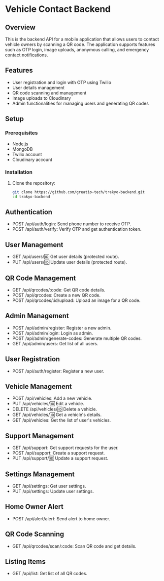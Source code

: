 # Vehicle Contact Backend

## Overview

This is the backend API for a mobile application that allows users to contact vehicle owners by scanning a QR code. The application supports features such as OTP login, image uploads, anonymous calling, and emergency contact notifications.

## Features

- User registration and login with OTP using Twilio
- User details management
- QR code scanning and management
- Image uploads to Cloudinary
- Admin functionalities for managing users and generating QR codes

## Setup

### Prerequisites

- Node.js
- MongoDB
- Twilio account
- Cloudinary account

### Installation

1. Clone the repository:

   ```bash
   git clone https://github.com/greatio-tech/trakyo-backend.git
   cd trakyo-backend

## Authentication

- POST /api/auth/login: Send phone number to receive OTP.
- POST /api/auth/verify: Verify OTP and get authentication token.

## User Management

- GET /api/users/:id: Get user details (protected route).
- PUT /api/users/:id: Update user details (protected route).

## QR Code Management

- GET /api/qrcodes/:code: Get QR code details.
- POST /api/qrcodes: Create a new QR code.
- POST /api/qrcodes/:id/upload: Upload an image for a QR code.

## Admin Management

- POST /api/admin/register: Register a new admin.
- POST /api/admin/login: Login as admin.
- POST /api/admin/generate-codes: Generate multiple QR codes.
- GET /api/admin/users: Get list of all users.

## User Registration

- POST /api/auth/register: Register a new user.

## Vehicle Management

- POST /api/vehicles: Add a new vehicle.
- PUT /api/vehicles/:id: Edit a vehicle.
- DELETE /api/vehicles/:id: Delete a vehicle.
- GET /api/vehicles/:id: Get a vehicle's details.
- GET /api/vehicles: Get the list of user's vehicles.

## Support Management

- GET /api/support: Get support requests for the user.
- POST /api/support: Create a support request.
- PUT /api/support/:id: Update a support request.

## Settings Management

- GET /api/settings: Get user settings.
- PUT /api/settings: Update user settings.

## Home Owner Alert

- POST /api/alert/alert: Send alert to home owner.

## QR Code Scanning

- GET /api/qrcodes/scan/:code: Scan QR code and get details.

## Listing Items

- GET /api/list: Get list of all QR codes.